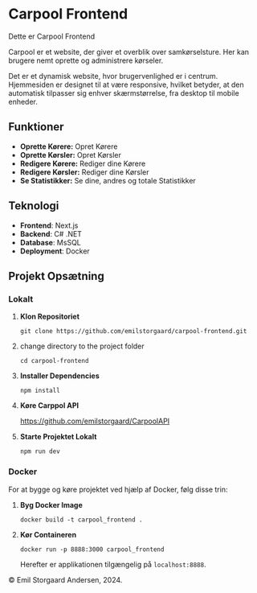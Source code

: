 # Carpool Frontend

Dette er Carpool Frontend

Carpool er et website, der giver et overblik over samkørselsture. Her kan brugere nemt oprette og administrere kørseler.

Det er et dynamisk website, hvor brugervenlighed er i centrum. Hjemmesiden er designet til at være responsive, hvilket betyder, at den automatisk tilpasser sig enhver skærmstørrelse, fra desktop til mobile enheder.

## Funktioner

- **Oprette Kørere:** Opret Kørere
- **Oprette Kørsler:** Opret Kørsler
- **Redigere Kørere:** Rediger dine Kørere
- **Redigere Kørsler:** Rediger dine Kørsler
- **Se Statistikker:** Se dine, andres og totale Statistikker

## Teknologi

- **Frontend**: Next.js
- **Backend**: C# .NET
- **Database**: MsSQL
- **Deployment**: Docker

## Projekt Opsætning

### Lokalt

1. **Klon Repositoriet**

    ```
    git clone https://github.com/emilstorgaard/carpool-frontend.git
    ```

2. change directory to the project folder

    ```
    cd carpool-frontend
    ```

3. **Installer Dependencies**

    ```
    npm install
    ```

4. **Køre Carppol API**

    <https://github.com/emilstorgaard/CarpoolAPI>

5. **Starte Projektet Lokalt**

    ```
    npm run dev
    ```

### Docker

For at bygge og køre projektet ved hjælp af Docker, følg disse trin:

1. **Byg Docker Image**

    ```
    docker build -t carpool_frontend .
    ```

2. **Kør Containeren**

    ```
    docker run -p 8888:3000 carpool_frontend
    ```

    Herefter er applikationen tilgængelig på `localhost:8888`.

© Emil Storgaard Andersen, 2024.